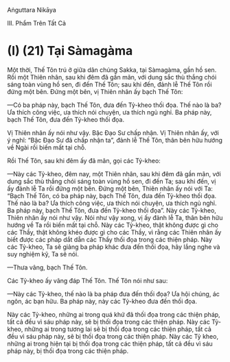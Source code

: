 Aṅguttara Nikāya

III. Phẩm Trên Tất Cả

# (I) (21) Tại Sàmagàma

Một thời, Thế Tôn trú ở giữa dân chúng Sakka, tại Sàmagàma, gần hồ sen. Rồi một Thiên nhân, sau khi đêm đã gần mãn, với dung sắc thù thắng chói sáng toàn vùng hồ sen, đi đến Thế Tôn; sau khi đến, đảnh lễ Thế Tôn rồi đứng một bên. Ðứng một bên, vị Thiên nhân ấy bạch Thế Tôn:

—Có ba pháp này, bạch Thế Tôn, đưa đến Tỷ-kheo thối đọa. Thế nào là ba? Ưa thích công việc, ưa thích nói chuyện, ưa thích ngủ nghỉ. Ba pháp này, bạch Thế Tôn, đưa đến Tỷ-kheo thối đọa.

Vị Thiên nhân ấy nói như vậy. Bậc Ðạo Sư chấp nhận. Vị Thiên nhân ấy, với ý nghĩ: “Bậc Ðạo Sư đã chấp nhận ta”, đảnh lễ Thế Tôn, thân bên hữu hướng về Ngài rồi biến mất tại chỗ.

Rồi Thế Tôn, sau khi đêm ấy đã mãn, gọi các Tỷ-kheo:

—Này các Tỷ-kheo, đêm nay, một Thiên nhân, sau khi đêm đã gần mãn, với dung sắc thù thắng chói sáng toàn vùng hồ sen, đi đến Ta; sau khi đến, vị ấy đảnh lễ Ta rồi đứng một bên. Ðứng một bên, Thiên nhân ấy nói với Ta: “Bạch Thế Tôn, có ba pháp này, bạch Thế Tôn, đưa đến Tỷ-kheo thối đọa. Thế nào là ba? Ưa thích công việc, ưa thích nói chuyện, ưa thích ngủ nghỉ. Ba pháp này, bạch Thế Tôn, đưa đến Tỷ-kheo thối đọa”. Này các Tỷ-kheo, Thiên nhân ấy nói như vậy. Nói như vậy xong, vị ấy đảnh lễ Ta, thân bên hữu hướng về Ta rồi biến mất tại chỗ. Này các Tỷ-kheo, thật không được gì cho các Thầy, thật không khéo được gì cho các Thầy, vì rằng các Thiên nhân ấy biết được các pháp dắt dẫn các Thầy thối đọa trong các thiện pháp. Này các Tỷ-kheo, Ta sẽ giảng ba pháp khác đưa đến thối đọa, hãy lắng nghe và suy nghiệm kỹ, Ta sẽ nói.

—Thưa vâng, bạch Thế Tôn.

Các Tỷ-kheo ấy vâng đáp Thế Tôn. Thế Tôn nói như sau:

—Này các Tỷ-kheo, thế nào là ba pháp đưa đến thối đọa? Ưa hội chúng, ác ngôn, ác bạn hữu. Ba pháp này, này các Tỷ-kheo đưa đến thối đọa.

Này các Tỷ-kheo, những ai trong quá khứ đã thối đọa trong các thiện pháp, tất cả đều vì sáu pháp này, sẽ bị thối đọa trong các thiện pháp. Này các Tỷ-kheo, những ai trong tương lai sẽ bị thối đọa trong các thiện pháp, tất cả đều vì sáu pháp này, sẽ bị thối đọa trong các thiện pháp. Này các Tỷ kheo, những ai trong hiện tại bị thối đọa trong các thiện pháp, tất cả đều vì sáu pháp này, bị thối đọa trong các thiện pháp.

